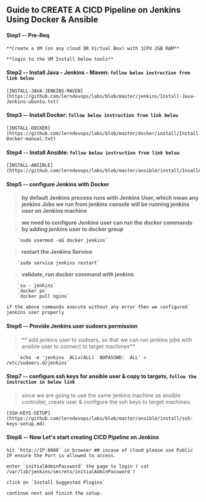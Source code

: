 ## Guide to CREATE A CICD Pipeline on Jenkins Using Docker & Ansible

#### Step1 -- Pre-Req

`**Create a VM (on any cloud OR Virtual Box) with 1CPU 2GB RAM**`

`**login to the VM Install below tools**`

#### Step2 -- Install Java - Jenkins - Maven: `follow below instruction from link below`

	[INSTALL-JAVA-JENKINS-MAVEN](https://github.com/lerndevops/labs/blob/master/jenkins/Install-Java-Jenkins-ubuntu.txt)

#### Step3 -- Install Docker: `follow below instruction from link below`
    
	[INSTALL-DOCKER](https://github.com/lerndevops/labs/blob/master/docker/install/Install-Docker-manual.txt)

#### Step4 -- Install Ansible: `follow below instruction from link below`

    [INSTALL-ANSIBLE](https://github.com/lerndevops/labs/blob/master/ansible/install/InsallAnsible.txt)


#### Step5 -- configure Jenkins with Docker 

> **by default Jenkins process runs with Jenkins User, which mean any jenkins Jobs we run from jenkins console will be running jenkins user on Jenkins machine**

> **we need to configure Jenkins user can run the docker commands by adding jenkins user to docker group**
  
        `sudo usermod -aG docker jenkins`
			    
> **restart the Jenkins Service**

        `sudo service jenkins restart`
			   
> **validate, run docker command with jenkins**

        `su - jenkins`
		`docker ps`
		`docker pull nginx`
		
	if the above commands execute without any error then we configured jenkins user properly 


#### Step6 -- Provide Jenkins user sudoers permission

 
> ** add jenkins user to sudoers, so that we can run jenkins jobs with ansible user to connect to target machines**

        `echo -e 'jenkins  ALL=(ALL)  NOPASSWD:  ALL' > /etc/sudoers.d/jenkins`


#### Step7 -- configure ssh keys for ansible user & copy to targets, `follow the instruction in below link`

> since we are going to use the same jenkins machine as ansible controller, create user & configure the ssh keys to target machines. 
	
    [SSH-KEYS-SETUP](https://github.com/lerndevops/labs/blob/master/ansible/install/ssh-keys-setup.md)


#### Step8 -- Now Let's start creating CICD Pipeline on Jenkins

```
hit `http://IP:8080` in browser ## incase of cloud please use Public IP ensure the Port is allowed to access. 

enter `initialAdminPassword` the page to login ( cat /var/lib/jenkins/secrets/initialAdminPassword )
	
click on `Install Suggested Plugins`

continue next and finish the setup. 
```
